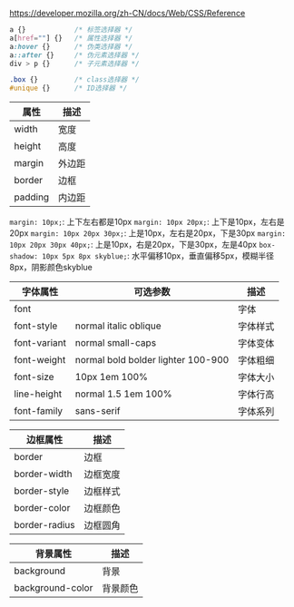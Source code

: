 https://developer.mozilla.org/zh-CN/docs/Web/CSS/Reference


```css
a {}            /* 标签选择器 */
a[href=""] {}   /* 属性选择器 */
a:hover {}      /* 伪类选择器 */
a::after {}     /* 伪元素选择器 */
div > p {}      /* 子元素选择器 */

.box {}         /* class选择器 */
#unique {}      /* ID选择器 */
```


| 属性    | 描述   |
| ------- | ------ |
| width   | 宽度   |
| height  | 高度   |
| margin  | 外边距 |
| border  | 边框   |
| padding | 内边距 |

`margin: 10px;`: 上下左右都是10px
`margin: 10px 20px;`: 上下是10px，左右是20px
`margin: 10px 20px 30px;`: 上是10px，左右是20px，下是30px
`margin: 10px 20px 30px 40px;`: 上是10px，右是20px，下是30px，左是40px
`box-shadow: 10px 5px 8px skyblue;`: 水平偏移10px，垂直偏移5px，模糊半径8px，阴影颜色skyblue



| 字体属性     | 可选参数                           | 描述     |
| ------------ | ---------------------------------- | -------- |
| font         |                                    | 字体     |
| font-style   | normal italic oblique              | 字体样式 |
| font-variant | normal small-caps                  | 字体变体 |
| font-weight  | normal bold bolder lighter 100-900 | 字体粗细 |
| font-size    | 10px 1em 100%                      | 字体大小 |
| line-height  | normal 1.5 1em 100%                | 字体行高 |
| font-family  | sans-serif                         | 字体系列 |


| 边框属性      | 描述     |
| ------------- | -------- |
| border        | 边框     |
| border-width  | 边框宽度 |
| border-style  | 边框样式 |
| border-color  | 边框颜色 |
| border-radius | 边框圆角 |

| 背景属性         | 描述     |
| ---------------- | -------- |
| background       | 背景     |
| background-color | 背景颜色 |